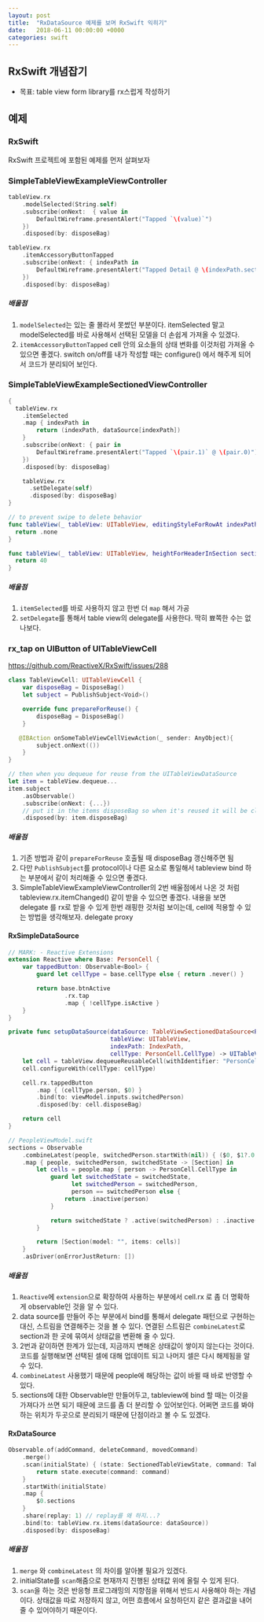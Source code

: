 ```yaml
---
layout: post
title:  "RxDataSource 예제를 보며 RxSwift 익히기"
date:   2018-06-11 00:00:00 +0000
categories: swift
---
```


## RxSwift 개념잡기

* 목표: table view form library를 rx스럽게 작성하기

## 예제
### RxSwift
RxSwift 프로젝트에 포함된 예제를 먼저 살펴보자
### SimpleTableViewExampleViewController
```swift
tableView.rx
    .modelSelected(String.self)
    .subscribe(onNext:  { value in
        DefaultWireframe.presentAlert("Tapped `\(value)`")
    })
    .disposed(by: disposeBag)

tableView.rx
    .itemAccessoryButtonTapped
    .subscribe(onNext: { indexPath in
        DefaultWireframe.presentAlert("Tapped Detail @ \(indexPath.section),\(indexPath.row)")
    })
    .disposed(by: disposeBag)

```
##### 배울점
1. `modelSelected`는 있는 줄 몰라서 못썼던 부분이다.
itemSelected 말고 modelSelected를 바로 사용해서 선택된 모델을 더 손쉽게 가져올 수 있겠다.
2. `itemAccessoryButtonTapped` cell 안의 요소들의 상태 변화를 이것처럼 가져올 수 있으면 좋겠다.
switch on/off를 내가 작성할 때는 configure() 에서 해주게 되어서 코드가 분리되어 보인다.

### SimpleTableViewExampleSectionedViewController
```swift
{
  tableView.rx
    .itemSelected
    .map { indexPath in
        return (indexPath, dataSource[indexPath])
    }
    .subscribe(onNext: { pair in
        DefaultWireframe.presentAlert("Tapped `\(pair.1)` @ \(pair.0)")
    })
    .disposed(by: disposeBag)

    tableView.rx
      .setDelegate(self)
      .disposed(by: disposeBag)
}

// to prevent swipe to delete behavior
func tableView(_ tableView: UITableView, editingStyleForRowAt indexPath: IndexPath) -> UITableViewCellEditingStyle {
  return .none
}

func tableView(_ tableView: UITableView, heightForHeaderInSection section: Int) -> CGFloat {
  return 40
}

```
##### 배울점
1. `itemSelected`를 바로 사용하지 않고 한번 더 `map` 해서 가공
2. `setDelegate`를 통해서 table view의 delegate를 사용한다. 딱히 뾰쪽한 수는 없나보다.


### rx_tap on UIButton of UITableViewCell
https://github.com/ReactiveX/RxSwift/issues/288
```swift
class TableViewCell: UITableViewCell {
    var disposeBag = DisposeBag()
    let subject = PublishSubject<Void>()

    override func prepareForReuse() {
        disposeBag = DisposeBag()
    }

   @IBAction onSomeTableViewCellViewAction(_ sender: AnyObject){
        subject.onNext(())
    }
}

// then when you dequeue for reuse from the UITableViewDataSource
let item = tableView.dequeue...
item.subject
    .asObservable()
    .subscribe(onNext: {...})
    // put it in the items disposeBag so when it's reused it will be cleared
    .disposed(by: item.disposeBag)
```
##### 배울점
1. 기존 방법과 같이 `prepareForReuse` 호출될 때 disposeBag 갱신해주면 됨
2. 다만 `PublishSubject`를 protocol이나 다른 요소로 통일해서 tableview bind 하는 부분에서 같이 처리해줄 수 있으면 좋겠다.
3. SimpleTableViewExampleViewController의 2번 배울점에서 나온 것 처럼 tableview.rx.itemChanged() 같이 받을 수 있으면 좋겠다. 내용을 보면 delegate 를 rx로 받을 수 있게 한번 래핑한 것처럼 보이는데, cell에 적용할 수 있는 방법을 생각해보자. delegate proxy

#### RxSimpleDataSource
```swift
// MARK: - Reactive Extensions
extension Reactive where Base: PersonCell {
    var tappedButton: Observable<Bool> {
        guard let cellType = base.cellType else { return .never() }

        return base.btnActive
                .rx.tap
                .map { !cellType.isActive }
    }
}

private func setupDataSource(dataSource: TableViewSectionedDataSource<PeopleViewModel.Section>,
                             tableView: UITableView,
                             indexPath: IndexPath,
                             cellType: PersonCell.CellType) -> UITableViewCell {
    let cell = tableView.dequeueReusableCell(withIdentifier: "PersonCell", for: indexPath) as? PersonCell ?? PersonCell()
    cell.configureWith(cellType: cellType)

    cell.rx.tappedButton
        .map { (cellType.person, $0) }
        .bind(to: viewModel.inputs.switchedPerson)
        .disposed(by: cell.disposeBag)

    return cell
}
```


```swift
// PeopleViewModel.swift
sections = Observable
    .combineLatest(people, switchedPerson.startWith(nil)) { ($0, $1?.0, $1?.1) }
    .map { people, switchedPerson, switchedState -> [Section] in
        let cells = people.map { person -> PersonCell.CellType in
            guard let switchedState = switchedState,
                  let switchedPerson = switchedPerson,
                  person == switchedPerson else {
                return .inactive(person)
            }

            return switchedState ? .active(switchedPerson) : .inactive(switchedPerson)
        }

        return [Section(model: "", items: cells)]
    }
    .asDriver(onErrorJustReturn: [])

```

##### 배울점
1. `Reactive`에 `extension`으로 확장하여 사용하는 부분에서 cell.rx 로 좀 더 명확하게 observable인 것을 알 수 있다.
2. data source를 만들어 주는 부분에서 bind를 통해서 delegate 패턴으로 구현하는 대신, 스트림을 연결해주는 것을 볼 수 있다. 연결된 스트림은 `combineLatest`로 section과 한 곳에 묶여서 상태값을 변환해 줄 수 있다.
3. 2번과 같이하면 한계가 있는데, 지금까지 변해온 상태값이 쌓이지 않는다는 것이다. 코드를 실행해보면 선택된 셀에 대해 업데이트 되고 나머지 셀은 다시 해제됨을 알 수 있다.
4. `combineLatest` 사용했기 때문에 people에 해당하는 값이 바뀔 때 바로 반영할 수 있다.
5. sections에 대한 Observable만 만들어두고, tableview에 bind 할 때는 이것을 가져다가 쓰면 되기 때문에 코드를 좀 더 분리할 수 있어보인다. 어쩌면 코드를 봐야하는 위치가 두곳으로 분리되기 때문에 단점이라고 볼 수 도 있겠다.

#### RxDataSource
```swift
Observable.of(addCommand, deleteCommand, movedCommand)
    .merge()
    .scan(initialState) { (state: SectionedTableViewState, command: TableViewEditingCommand) -> SectionedTableViewState in
        return state.execute(command: command)
    }
    .startWith(initialState)
    .map {
        $0.sections
    }
    .share(replay: 1) // replay를 왜 하지...?
    .bind(to: tableView.rx.items(dataSource: dataSource))
    .disposed(by: disposeBag)
```
##### 배울점
1. `merge` 와 `combineLatest` 의 차이를 알아볼 필요가 있겠다.
2. initialState를 `scan`해줌으로 현재까지 진행된 상태값 위에 올릴 수 있게 된다.
3. `scan`을 하는 것은 반응형 프로그래밍의 지향점을 위해서 반드시 사용해야 하는 개념이다. 상태값을 따로 저장하지 않고, 어떤 흐름에서 요청하던지 같은 결과값을 내어줄 수 있어야하기 때문이다.
